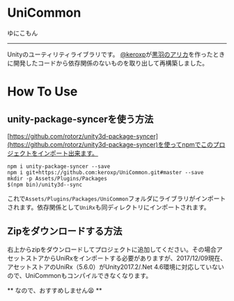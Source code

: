 # UniCommon
ゆにこもん

---

Unityのユーティリティライブラリです。
[@keroxp](https://twitter.com/keroxp)が[黒羽のアリカ](http://hexat.studio/arika)を作ったときに開発したコードから依存関係のないものを取り出して再構築しました。

# How To Use

## unity-package-syncerを使う方法
[https://github.com/rotorz/unity3d-package-syncer](https://github.com/rotorz/unity3d-package-syncer)を使ってnpmでこのプロジェクトをインポート出来ます。

`npm i unity-package-syncer --save`  
`npm i git+https://github.com:keroxp/UniCommon.git#master --save`  
`mkdir -p Assets/Plugins/Packages`  
`$(npm bin)/unity3d--sync`  


これで`Assets/Plugins/Packages/UniCommon`フォルダにライブラリがインポートされます。依存関係として`UniRx`も同ディレクトリにインポートされます。

## Zipをダウンロードする方法

右上からzipをダウンロードしてプロジェクトに追加してください。その場合アセットストアからUniRxをインポートする必要がありますが、2017/12/09現在、アセットストアのUniRx（5.6.0）がUnity2017.2/.Net 4.6環境に対応していないので、UniCommonもコンパイルできなくなります。

** なので、おすすめしません😫 **
